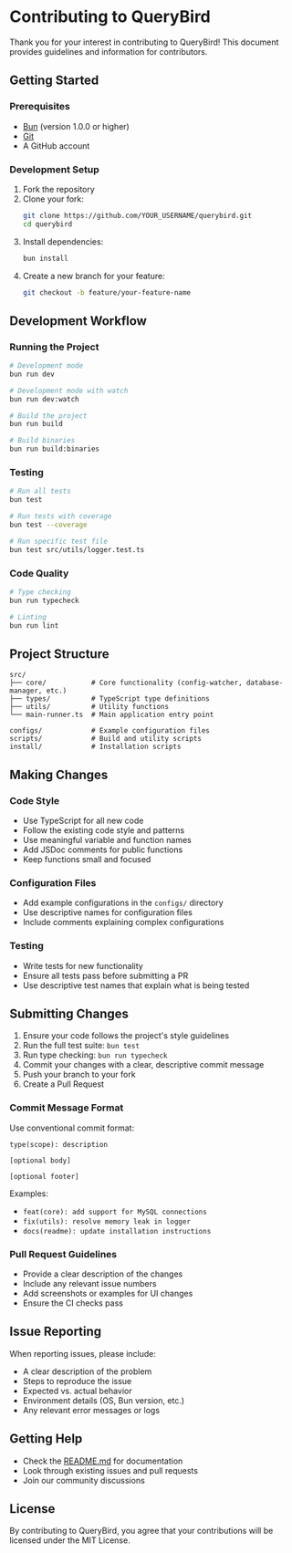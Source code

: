 # Contributing to QueryBird

Thank you for your interest in contributing to QueryBird! This document provides guidelines and information for contributors.

## Getting Started

### Prerequisites

- [Bun](https://bun.sh/) (version 1.0.0 or higher)
- [Git](https://git-scm.com/)
- A GitHub account

### Development Setup

1. Fork the repository
2. Clone your fork:
   ```bash
   git clone https://github.com/YOUR_USERNAME/querybird.git
   cd querybird
   ```
3. Install dependencies:
   ```bash
   bun install
   ```
4. Create a new branch for your feature:
   ```bash
   git checkout -b feature/your-feature-name
   ```

## Development Workflow

### Running the Project

```bash
# Development mode
bun run dev

# Development mode with watch
bun run dev:watch

# Build the project
bun run build

# Build binaries
bun run build:binaries
```

### Testing

```bash
# Run all tests
bun test

# Run tests with coverage
bun test --coverage

# Run specific test file
bun test src/utils/logger.test.ts
```

### Code Quality

```bash
# Type checking
bun run typecheck

# Linting
bun run lint
```

## Project Structure

```
src/
├── core/           # Core functionality (config-watcher, database-manager, etc.)
├── types/          # TypeScript type definitions
├── utils/          # Utility functions
└── main-runner.ts  # Main application entry point

configs/            # Example configuration files
scripts/            # Build and utility scripts
install/            # Installation scripts
```

## Making Changes

### Code Style

- Use TypeScript for all new code
- Follow the existing code style and patterns
- Use meaningful variable and function names
- Add JSDoc comments for public functions
- Keep functions small and focused

### Configuration Files

- Add example configurations in the `configs/` directory
- Use descriptive names for configuration files
- Include comments explaining complex configurations

### Testing

- Write tests for new functionality
- Ensure all tests pass before submitting a PR
- Use descriptive test names that explain what is being tested

## Submitting Changes

1. Ensure your code follows the project's style guidelines
2. Run the full test suite: `bun test`
3. Run type checking: `bun run typecheck`
4. Commit your changes with a clear, descriptive commit message
5. Push your branch to your fork
6. Create a Pull Request

### Commit Message Format

Use conventional commit format:

```
type(scope): description

[optional body]

[optional footer]
```

Examples:
- `feat(core): add support for MySQL connections`
- `fix(utils): resolve memory leak in logger`
- `docs(readme): update installation instructions`

### Pull Request Guidelines

- Provide a clear description of the changes
- Include any relevant issue numbers
- Add screenshots or examples for UI changes
- Ensure the CI checks pass

## Issue Reporting

When reporting issues, please include:

- A clear description of the problem
- Steps to reproduce the issue
- Expected vs. actual behavior
- Environment details (OS, Bun version, etc.)
- Any relevant error messages or logs

## Getting Help

- Check the [README.md](README.md) for documentation
- Look through existing issues and pull requests
- Join our community discussions

## License

By contributing to QueryBird, you agree that your contributions will be licensed under the MIT License.
